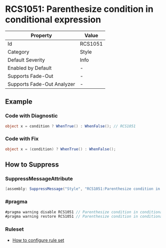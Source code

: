 # RCS1051: Parenthesize condition in conditional expression

| Property                    | Value   |
| --------------------------- | ------- |
| Id                          | RCS1051 |
| Category                    | Style   |
| Default Severity            | Info    |
| Enabled by Default          | -       |
| Supports Fade\-Out          | -       |
| Supports Fade\-Out Analyzer | -       |

## Example

### Code with Diagnostic

```csharp
object x = condition ? WhenTrue() : WhenFalse(); // RCS1051
```

### Code with Fix

```csharp
object x = (condition) ? WhenTrue() : WhenFalse();
```

## How to Suppress

### SuppressMessageAttribute

```csharp
[assembly: SuppressMessage("Style", "RCS1051:Parenthesize condition in conditional expression.", Justification = "<Pending>")]
```

### \#pragma

```csharp
#pragma warning disable RCS1051 // Parenthesize condition in conditional expression.
#pragma warning restore RCS1051 // Parenthesize condition in conditional expression.
```

### Ruleset

* [How to configure rule set](../HowToConfigureAnalyzers.md)
